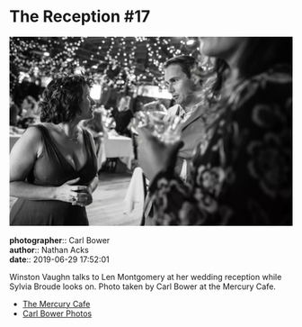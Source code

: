 # The Reception #17

![Winston Vaughn talks to Len Montgomery](assets/2019-06-29-set-3-the-reception-17.webp)

**photographer**:: Carl Bower  
**author**:: Nathan Acks  
**date**:: 2019-06-29 17:52:01

Winston Vaughn talks to Len Montgomery at her wedding reception while Sylvia Broude looks on. Photo taken by Carl Bower at the Mercury Cafe.

* [The Mercury Cafe](http://mercurycafe.com)
* [Carl Bower Photos](https://carlbowerphotos.com)
